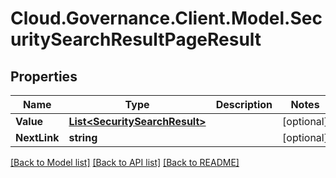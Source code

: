 # Cloud.Governance.Client.Model.SecuritySearchResultPageResult
## Properties

Name | Type | Description | Notes
------------ | ------------- | ------------- | -------------
**Value** | [**List&lt;SecuritySearchResult&gt;**](SecuritySearchResult.md) |  | [optional] 
**NextLink** | **string** |  | [optional] 

[[Back to Model list]](../README.md#documentation-for-models) [[Back to API list]](../README.md#documentation-for-api-endpoints) [[Back to README]](../README.md)

